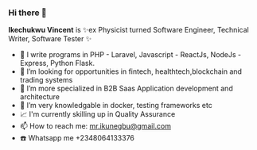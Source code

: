 ### Hi there 👋


**Ikechukwu Vincent** is ✨ex Physicist turned Software Engineer, Technical Writer, Software Tester ✨


- 🔭 I write programs in PHP - Laravel, Javascript - ReactJs, NodeJs -Express, Python Flask.
- 🤔 I’m looking for opportunities in fintech, healthtech,blockchain and trading systems
- 👯 I’m more specialized in B2B Saas Application development and architecture
- 🌱 I’m very knowledgable in docker, testing frameworks etc
- 📈 I'm currently skilling up in Quality Assurance
- 📫 How to reach me: mr.ikunegbu@gmail.com
- ☎️ Whatsapp me +2348064133376 


